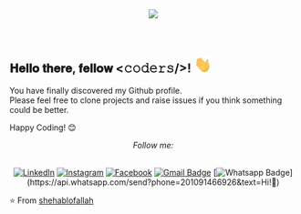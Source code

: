 <div align="center">
<img src="https://i.imgur.com/8MupZHY.gif" width="400px" />
</br></br>
<a href="https://github.com/shehablotfallah"><img src"https://img.shields.io/github/followers/shehablotfallah?style=social"/></a>
</div>
<h2> 𝐇𝐞𝐥𝐥𝐨 𝐭𝐡𝐞𝐫𝐞, 𝐟𝐞𝐥𝐥𝐨𝐰 <𝚌𝚘𝚍𝚎𝚛𝚜/>! <img src="https://github.com/ABSphreak/ABSphreak/blob/master/gifs/Hi.gif" width="30px"></h2>

<div align="center" width="50">


</div>

You have finally discovered my Github profile. <br>
Please feel free to clone projects and raise issues if you think something could be better.

Happy Coding! 😊

<div align="center">
<i>Follow me:</i></br></br>


<a href="https://www.linkedin.com/in/shehablotfallah" target="_blank"><img src="https://img.shields.io/badge/LinkedIn-%230077B5.svg?&style=flat-square&logo=linkedin&logoColor=white" alt="LinkedIn"></a>
<a href="https://www.instagram.com/shehablotfallah" target="_blank"><img src="https://img.shields.io/badge/Instagram-%23E4405F.svg?&style=flat-square&logo=instagram&logoColor=white" alt="Instagram"></a>
<a href="https://www.facebook.com/shehablotfallah" target="_blank"><img src="https://img.shields.io/badge/Facebook-%231877F2.svg?&style=flat-square&logo=facebook&logoColor=white" alt="Facebook"></a>
[![Gmail Badge](https://img.shields.io/badge/-Gmail-c14438?style=flat-square&logo=Gmail&logoColor=white&link=mailto:shehabw126@gmail.com)](mailto:shehabw126@gmail.com)
[![Whatsapp Badge](https://img.shields.io/badge/-Whatsapp-4CA143?style=flat-square&labelColor=4CA143&logo=whatsapp&logoColor=white&link=https://api.whatsapp.com/send?phone=201091466926&text=Olá!)](https://api.whatsapp.com/send?phone=201091466926&text=Hi!🖖)
</div>


⭐ From [shehablofallah](https://github.com/shehablotfallah)
